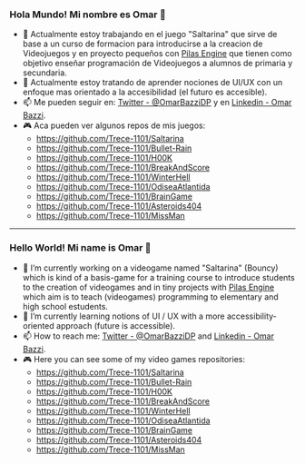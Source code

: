 ### Hola Mundo! Mi nombre es Omar 👋

- 🔭 Actualmente estoy trabajando en el juego "Saltarina" que sirve de base a un curso de formacion para introducirse a la creacion de Videojuegos y en proyecto pequeños con [Pilas Engine](https://pilas-engine.com.ar/) que tienen como objetivo enseñar programación de Videojuegos a alumnos de primaria y secundaria.
- 🌱 Actualmente estoy tratando de aprender nociones de UI/UX con un enfoque mas orientado a la accesibilidad (el futuro es accesible).
- 📫 Me pueden seguir en: [Twitter - @OmarBazziDP](https://twitter.com/OmarBazziDP) y en [Linkedin - Omar Bazzi](linkedin.com/in/omar-bazzi-sf).
- :video_game: Aca pueden ver algunos repos de mis juegos:
  - https://github.com/Trece-1101/Saltarina
  - https://github.com/Trece-1101/Bullet-Rain
  - https://github.com/Trece-1101/H00K
  - https://github.com/Trece-1101/BreakAndScore
  - https://github.com/Trece-1101/WinterHell
  - https://github.com/Trece-1101/OdiseaAtlantida
  - https://github.com/Trece-1101/BrainGame
  - https://github.com/Trece-1101/Asteroids404
  - https://github.com/Trece-1101/MissMan

<hr>

### Hello World! Mi name is Omar 👋

- 🔭 I’m currently working on a videogame named "Saltarina" (Bouncy) which is kind of a basis-game for a training course to introduce students to the creation of videogames and in tiny projects with [Pilas Engine](https://pilas-engine.com.ar/) which aim is to teach (videogames) programming to elementary and high school estudents.
- 🌱 I’m currently learning notions of UI / UX with a more accessibility-oriented approach (future is accessible).
- 📫 How to reach me: [Twitter - @OmarBazziDP](https://twitter.com/OmarBazziDP) and [Linkedin - Omar Bazzi](linkedin.com/in/omar-bazzi-sf).
- :video_game: Here you can see some of my video games repositories:
  - https://github.com/Trece-1101/Saltarina
  - https://github.com/Trece-1101/Bullet-Rain
  - https://github.com/Trece-1101/H00K
  - https://github.com/Trece-1101/BreakAndScore
  - https://github.com/Trece-1101/WinterHell
  - https://github.com/Trece-1101/OdiseaAtlantida
  - https://github.com/Trece-1101/BrainGame
  - https://github.com/Trece-1101/Asteroids404
  - https://github.com/Trece-1101/MissMan
